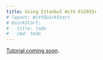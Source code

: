 ```yaml
---
title: Using Istanbul With ES2015+
# layout: WithQuickStart
# QuickStart:
#   title: todo
#   cmd: todo
---
```


[Tutorial coming soon](https://github.com/istanbuljs/istanbuljs.github.io/issues/8).

